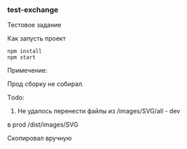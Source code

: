 ### test-exchange

Тестовое задание

Как запусть проект

```
npm install
npm start
```

Примечение:

Прод сборку не собирал.


Тodo:

1) Не удалось перенести файлы из /images/SVG/all - dev

в prod /dist/images/SVG 

Скопировал вручную

